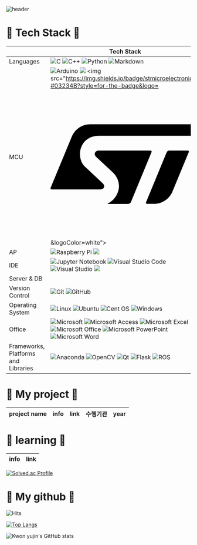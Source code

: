![header](https://capsule-render.vercel.app/api?type=waving&color=002260&height=200&text=YongJoo%20Lee's%20github&animation=fadeIn&fontSize=40&fontColor=FFFFFF&fontAlignY=40)


# 📌 Tech Stack 📌

| |Tech Stack |
|------|---|
|Languages|![C](https://img.shields.io/badge/c-%2300599C.svg?style=for-the-badge&logo=c&logoColor=white) ![C++](https://img.shields.io/badge/c++-%2300599C.svg?style=for-the-badge&logo=c%2B%2B&logoColor=white) ![Python](https://img.shields.io/badge/python-3670A0?style=for-the-badge&logo=python&logoColor=ffdd54) ![Markdown](https://img.shields.io/badge/markdown-%23000000.svg?style=for-the-badge&logo=markdown&logoColor=white) |
|MCU|![Arduino](https://img.shields.io/badge/-Arduino-00979D?style=for-the-badge&logo=Arduino&logoColor=white) <img src="https://img.shields.io/badge/atmega128-D9272E?style=for-the-badge&logo=mega&logoColor=white"> <img src="https://img.shields.io/badge/stmicroelectronics-#03234B?style=for-the-badge&logo=<svg role="img" viewBox="0 0 24 24" xmlns="http://www.w3.org/2000/svg"><title>STMicroelectronics</title><path d="M 23.818 5.61 L 6.402 5.61 C 5.125 5.609 3.968 6.362 3.452 7.529 L 0.014 15.811 C -0.036 15.931 0.052 16.063 0.182 16.061 L 8.046 16.061 C 8.601 16.061 8.848 15.523 8.412 15.093 L 5.524 12.388 C 4.008 10.9 4.658 7.45 7.81 7.45 L 23.206 7.45 C 23.283 7.451 23.352 7.402 23.378 7.329 L 23.987 5.857 C 23.996 5.835 24.001 5.811 24 5.787 C 23.997 5.689 23.917 5.61 23.818 5.61 M 22.082 9.826 L 19.126 9.826 C 18.932 9.825 18.756 9.94 18.681 10.118 L 15.369 18.118 C 15.355 18.144 15.347 18.173 15.347 18.202 C 15.348 18.302 15.429 18.383 15.529 18.381 L 16.632 18.381 C 17.93 18.387 19.105 17.613 19.612 16.418 L 22.244 10.063 C 22.252 10.042 22.257 10.019 22.257 9.996 C 22.253 9.902 22.176 9.828 22.082 9.826 M 16.271 10.005 C 16.271 9.905 16.189 9.825 16.089 9.825 L 7.706 9.825 C 7.251 9.825 6.853 10.38 7.335 10.825 L 10.104 13.404 C 10.104 13.404 11.224 14.437 10.984 15.916 C 10.778 17.219 9.889 18.016 9.241 18.302 C 9.208 18.31 9.196 18.351 9.219 18.376 C 9.23 18.387 9.246 18.392 9.261 18.388 L 12.489 18.388 C 12.683 18.39 12.859 18.275 12.934 18.095 L 16.256 10.068 C 16.266 10.049 16.271 10.027 16.271 10.005"/></svg>&logoColor=white">|
|AP|![Raspberry Pi](https://img.shields.io/badge/-RaspberryPi-C51A4A?style=for-the-badge&logo=Raspberry-Pi) <img src="https://img.shields.io/badge/Jetson Nano-76B900?style=for-the-badge&logo=nvidia&logoColor=black">|
|IDE| ![Jupyter Notebook](https://img.shields.io/badge/jupyter-%23FA0F00.svg?style=for-the-badge&logo=jupyter&logoColor=white) ![Visual Studio Code](https://img.shields.io/badge/Visual%20Studio%20Code-0078d7.svg?style=for-the-badge&logo=visual-studio-code&logoColor=white) ![Visual Studio](https://img.shields.io/badge/Visual%20Studio-5C2D91.svg?style=for-the-badge&logo=visual-studio&logoColor=white) <img src="https://img.shields.io/badge/PyCharm-000000?style=flat-square&logo=PyCharm&logoColor=white"/>|
|Server & DB||
|Version Control|![Git](https://img.shields.io/badge/git-%23F05033.svg?style=for-the-badge&logo=git&logoColor=white) ![GitHub](https://img.shields.io/badge/github-%23121011.svg?style=for-the-badge&logo=github&logoColor=white)|
|Operating System| ![Linux](https://img.shields.io/badge/Linux-FCC624?style=for-the-badge&logo=linux&logoColor=black) ![Ubuntu](https://img.shields.io/badge/Ubuntu-E95420?style=for-the-badge&logo=ubuntu&logoColor=white) ![Cent OS](https://img.shields.io/badge/cent%20os-002260?style=for-the-badge&logo=centos&logoColor=F0F0F0)	![Windows](https://img.shields.io/badge/Windows-0078D6?style=for-the-badge&logo=windows&logoColor=white) |
|Office|![Microsoft](https://img.shields.io/badge/Microsoft-0078D4?style=for-the-badge&logo=microsoft&logoColor=white) ![Microsoft Access](https://img.shields.io/badge/Microsoft_Access-A4373A?style=for-the-badge&logo=microsoft-access&logoColor=white) ![Microsoft Excel](https://img.shields.io/badge/Microsoft_Excel-217346?style=for-the-badge&logo=microsoft-excel&logoColor=white) ![Microsoft Office](https://img.shields.io/badge/Microsoft_Office-D83B01?style=for-the-badge&logo=microsoft-office&logoColor=white) ![Microsoft PowerPoint](https://img.shields.io/badge/Microsoft_PowerPoint-B7472A?style=for-the-badge&logo=microsoft-powerpoint&logoColor=white) 	![Microsoft Word](https://img.shields.io/badge/Microsoft_Word-2B579A?style=for-the-badge&logo=microsoft-word&logoColor=white) |
|Frameworks, Platforms and Libraries|![Anaconda](https://img.shields.io/badge/Anaconda-%2344A833.svg?style=for-the-badge&logo=anaconda&logoColor=white) ![OpenCV](https://img.shields.io/badge/opencv-%23white.svg?style=for-the-badge&logo=opencv&logoColor=white) ![Qt](https://img.shields.io/badge/Qt-%23217346.svg?style=for-the-badge&logo=Qt&logoColor=white) ![Flask](https://img.shields.io/badge/flask-%23000.svg?style=for-the-badge&logo=flask&logoColor=white) ![ROS](https://img.shields.io/badge/ros-%230A0FF9.svg?style=for-the-badge&logo=ros&logoColor=white) |


# 📌 My project 📌

| project name |info | link | 수행기관 | year |
|----|----|------|-------|----|


# 📌 learning 📌

|info | link |
|------|---|

[![Solved.ac Profile](http://mazassumnida.wtf/api/v2/generate_badge?boj=es7705)](https://solved.ac/es7705/)

# 📌 My github 📌

![Hits](https://hits.seeyoufarm.com/api/count/incr/badge.svg?url=https%3A%2F%2Fgithub.com%2Fkim-soohyeon&count_bg=%23FFDAC7&title_bg=%23FFADAD&icon=&icon_color=%23E7E7E7&title=hits&edge_flat=false)

[![Top Langs](https://github-readme-stats.vercel.app/api/top-langs/?username=es7705&layout=compact)](https://github.com/anuraghazra/github-readme-stats)

![Kwon yujin's GitHub stats](https://github-readme-stats.vercel.app/api?username=es7705&count_private=true)




<!--
**es7705/es7705** is a ✨ _special_ ✨ repository because its `README.md` (this file) appears on your GitHub profile.

Here are some ideas to get you started:

- 🔭 I’m currently working on ...
- 🌱 I’m currently learning ...
- 👯 I’m looking to collaborate on ...
- 🤔 I’m looking for help with ...
- 💬 Ask me about ...
- 📫 How to reach me: ...
- 😄 Pronouns: ...
- ⚡ Fun fact: ...
-->
